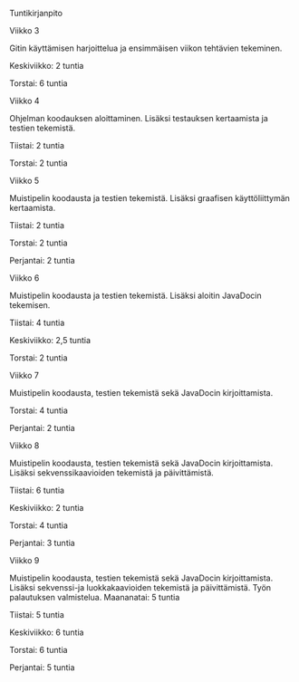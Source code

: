 Tuntikirjanpito

Viikko 3

Gitin käyttämisen harjoittelua ja ensimmäisen viikon tehtävien tekeminen. 

Keskiviikko: 2 tuntia

Torstai: 6 tuntia

Viikko 4

Ohjelman koodauksen aloittaminen. Lisäksi testauksen kertaamista ja testien tekemistä.

Tiistai: 2 tuntia

Torstai: 2 tuntia

Viikko 5

Muistipelin koodausta ja testien tekemistä. Lisäksi graafisen käyttöliittymän kertaamista.

Tiistai: 2 tuntia

Torstai: 2 tuntia

Perjantai: 2 tuntia

Viikko 6

Muistipelin koodausta ja testien tekemistä. Lisäksi aloitin JavaDocin tekemisen.

Tiistai: 4 tuntia

Keskiviikko: 2,5 tuntia

Torstai: 2 tuntia

Viikko 7

Muistipelin koodausta, testien tekemistä sekä JavaDocin kirjoittamista.

Torstai: 4 tuntia

Perjantai: 2 tuntia

Viikko 8

Muistipelin koodausta, testien tekemistä sekä JavaDocin kirjoittamista. Lisäksi sekvenssikaavioiden tekemistä ja päivittämistä.

Tiistai: 6 tuntia

Keskiviikko: 2 tuntia

Torstai: 4 tuntia

Perjantai: 3 tuntia

Viikko 9

Muistipelin koodausta, testien tekemistä sekä JavaDocin kirjoittamista. Lisäksi sekvenssi-ja luokkakaavioiden tekemistä ja päivittämistä.
Työn palautuksen valmistelua.
Maananatai: 5 tuntia

Tiistai: 5 tuntia

Keskiviikko: 6 tuntia

Torstai: 6 tuntia

Perjantai: 5 tuntia
